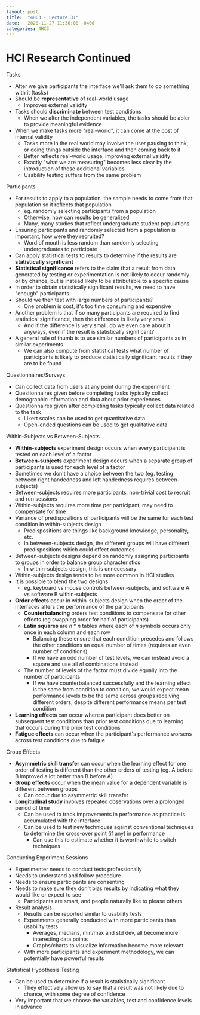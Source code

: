 ```yaml
---
layout: post
title:  "4HC3 - Lecture 31"
date:   2020-11-27 11:30:00 -0400
categories: 4HC3
---
```


HCI Research Continued
===

Tasks
- After we give participants the interface we'll ask them to do something with it (tasks)
- Should be **representative** of real-world usage
    - Improves external validity
- Tasks should **discriminate** between test conditions
    - When we alter the independent variables, the tasks should be abler to provide meaningful evidence
- When we make tasks more "real-world", it can come at the cost of internal validity
    - Tasks more in the real world may involve the user pausing to think, or doing things outside the interface and then coming back to it
    - Better reflects real-world usage, improving external validity
    - Exactly "what we are measuring" becomes less clear by the introduction of these additional variables
    - Usability testing suffers from the same problem

Participants
- For results to apply to a population, the sample needs to come from that population so it reflects that population
    - eg. randomly selecting participants from a population
    - Otherwise, how can results be generalized
    - Many, many studies that reflect undergraduate student populations
- Ensuring participants and randomly selected from a population is important, how were they recruited?
    - Word of mouth is less random than randomly selecting undergraduates to participate
- Can apply statistical tests to results to determine if the results are **statistically significant**
- **Statistical significance** refers to the claim that a result from data generated by testing or experimentation is not likely to occur randomly or by chance, but is instead likely to be attributable to a specific cause
- In order to obtain statistically significant results, we need to have "enough" participants
- Should we then test with large numbers of participants?
    - One problem is cost, it's too time consuming and expensive
- Another problem is that if so many participants are required to find statistical significance, then the difference is likely very small
    - And if the difference is very small, do we even care about it anyways, even if the result is statistically significant?
- A general rule of thumb is to use similar numbers of participants as in similar experiments
    - We can also compute from statistical tests what number of participants is likely to produce statistically significant results if they are to be found

Questionnaires/Surveys
- Can collect data from users at any point during the experiment
- Questionnaires given before completing tasks typically collect demographic information and data about prior experiences
- Questionnaires given after completing tasks typically collect data related to the task
    - Likert scales can be used to get quantitative data
    - Open-ended questions can be used to get qualitative data

Within-Subjects vs Between-Subjects
- **Within-subjects** experiment design occurs when every participant is tested on each level of a factor
- **Between-subjects** experiment design occurs when a separate group of participants is used for each level of a factor
- Sometimes we don't have a choice between the two (eg. testing between right handedness and left handedness requires between-subjects)
- Between-subjects requires more participants, non-trivial cost to recruit and run sessions
- Within-subjects requires more time per participant, may need to compensate for time
- Variance of predispositions of participants will be the same for each test condition in within-subjects design
    - Predispositions are things like background knowledge, personality, etc.
    - In between-subjects design, the different groups will have different predispositions which could effect outcomes
- Between-subjects designs depend on randomly assigning participants to groups in order to balance group characteristics
    - In within-subjects design, this is unnecessary
- Within-subjects design tends to be more common in HCI studies
- It is possible to blend the two designs
    - eg. keyboard vs mouse controls between-subjects, and software A vs software B within-subjects
- **Order effects** occur in within-subjects design when the order of the interfaces alters the performance of the participants
    - **Counterbalancing** orders test conditions to compensate for other effects (eg swapping order for half of participants)
    - **Latin squares** are $n* n$ tables where each of *n* symbols occurs only once in each column and each row
        - Balancing these ensure that each condition precedes and follows the other conditions an equal number of times (requires an even number of conditions)
        - If we have an odd number of test levels, we can instead avoid a square and use all $n!$ combinations instead
    - The number of levels of the factor must divide equally into the number of participants
        - If we have counterbalanced successfully and the learning effect is the same from condition to condition, we would expect mean performance levels to be the same across groups receiving different orders, despite different performance means per test condition
- **Learning effects** can occur where a participant does better on subsequent test conditions than prior test conditions due to learning that occurs during the prior test conditions
- **Fatigue effects** can occur when the participant's performance worsens across test conditions due to fatigue

Group Effects
- **Asymmetric skill transfer** can occur when the learning effect for one order of testing is different than the other orders of testing (eg. A before B improved a lot better than B before A)
- **Group effects** occur when the mean value for a dependent variable is different between groups
    - Can occur due to asymmetric skill transfer
- **Longitudinal study** involves repeated observations over a prolonged period of time
    - Can be used to track improvements in performance as practice is accumulated with the interface
    - Can be used to test new techniques against conventional techniques to determine the cross-over point (if any) in performance
        - Can use this to estimate whether it is worthwhile to switch techniques
    
Conducting Experiment Sessions
- Experimenter needs to conduct tests professionally
- Needs to understand and follow procedure
- Needs to ensure participants are consenting
- Needs to make sure they don't bias results by indicating what they would like or expect to see
    - Participants are smart, and people naturally like to please others
- Result analysis
    - Results can be reported similar to usability tests
    - Experiments generally conducted with more participants than usability tests
        - Averages, medians, min/max and std dev, all become more interesting data points
        - Graphs/charts to visualize information become more relevant
    - With more participants and experiment methodology, we can potentially have powerful results

Statistical Hypothesis Testing
- Can be used to determine if a result is statistically significant
    - They effectively allow us to say that a result was not likely due to chance, with some degree of confidence
- Very important that we choose the variables, test and confidence levels in advance